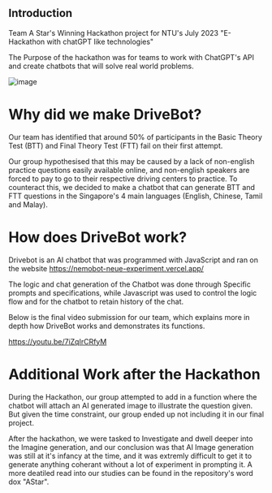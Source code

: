 ## Introduction
Team A Star's Winning Hackathon project for NTU's July 2023 "E-Hackathon with chatGPT like technologies"

The Purpose of the hackathon was for teams to work with ChatGPT's API and create chatbots that will solve real world problems.

![image](https://github.com/Shuang394/DriveBot/assets/131367380/52739e54-c31f-423b-9ac6-d3e80aa0ecbd)

# Why did we make DriveBot?
Our team has identified that around 50% of participants in the Basic Theory Test (BTT) and Final Theory Test (FTT) fail on their first attempt. 

Our group hypothesised that this may be caused by a lack of non-english practice questions easily available online, and non-english speakers
are forced to pay to go to their respective driving centers to practice. To counteract this, we decided to make a chatbot that can generate BTT and FTT questions in the Singapore's 4 main languages (English, Chinese, Tamil and Malay).

# How does DriveBot work?
Drivebot is an AI chatbot that was programmed with JavaScript and ran on the website https://nemobot-neue-experiment.vercel.app/

The logic and chat generation of the Chatbot was done through Specific prompts and specifications, while Javascript was used to control the logic flow and for the chatbot to retain history of the chat.


Below is the final video submission for our team, which explains more in depth how DriveBot works and demonstrates its functions. 

https://youtu.be/7iZqIrCRfyM

# Additional Work after the Hackathon
During the Hackathon, our group attempted to add in a function where the chatbot will attach an AI generated image to illustrate the question given. But given the time constraint, our group ended up not including it in our final project.


After the hackathon, we were tasked to Investigate and dwell deeper into the Imagine generation, and our conclusion was that AI Image generation was still at it's infancy at the time, and it was extremly difficult to get it to generate anything coherant without a lot of experiment in prompting it. A more deatiled read into our studies can be found in the repository's word dox "AStar".
